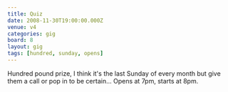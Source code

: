 ```yaml
---
title: Quiz
date: 2008-11-30T19:00:00.000Z
venue: v4
categories: gig
board: 8
layout: gig
tags: [hundred, sunday, opens]
---
```

Hundred pound prize, I think it's the last Sunday of every month but give them a call or pop in to be certain... Opens at 7pm, starts at 8pm.
